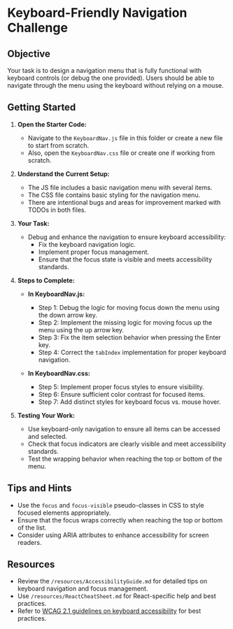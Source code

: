 # Keyboard-Friendly Navigation Challenge

## Objective

Your task is to design a navigation menu that is fully functional with keyboard controls (or debug the one provided). Users should be able to navigate through the menu using the keyboard without relying on a mouse.

## Getting Started

1. **Open the Starter Code:**
   - Navigate to the `KeyboardNav.js` file in this folder or create a new file to start from scratch.
   - Also, open the `KeyboardNav.css` file or create one if working from scratch.

2. **Understand the Current Setup:**
   - The JS file includes a basic navigation menu with several items.
   - The CSS file contains basic styling for the navigation menu.
   - There are intentional bugs and areas for improvement marked with TODOs in both files.

3. **Your Task:**
   - Debug and enhance the navigation to ensure keyboard accessibility:
     - Fix the keyboard navigation logic.
     - Implement proper focus management.
     - Ensure that the focus state is visible and meets accessibility standards.

4. **Steps to Complete:**
   - **In KeyboardNav.js:**
     - Step 1: Debug the logic for moving focus down the menu using the down arrow key.
     - Step 2: Implement the missing logic for moving focus up the menu using the up arrow key.
     - Step 3: Fix the item selection behavior when pressing the Enter key.
     - Step 4: Correct the `tabIndex` implementation for proper keyboard navigation.

   - **In KeyboardNav.css:**
     - Step 5: Implement proper focus styles to ensure visibility.
     - Step 6: Ensure sufficient color contrast for focused items.
     - Step 7: Add distinct styles for keyboard focus vs. mouse hover.

5. **Testing Your Work:**
   - Use keyboard-only navigation to ensure all items can be accessed and selected.
   - Check that focus indicators are clearly visible and meet accessibility standards.
   - Test the wrapping behavior when reaching the top or bottom of the menu.

## Tips and Hints

- Use the `focus` and `focus-visible` pseudo-classes in CSS to style focused elements appropriately.
- Ensure that the focus wraps correctly when reaching the top or bottom of the list.
- Consider using ARIA attributes to enhance accessibility for screen readers.

## Resources

- Review the `/resources/AccessibilityGuide.md` for detailed tips on keyboard navigation and focus management.
- Use `/resources/ReactCheatSheet.md` for React-specific help and best practices.
- Refer to [WCAG 2.1 guidelines on keyboard accessibility](https://www.w3.org/WAI/WCAG21/Understanding/keyboard-accessible) for best practices.
